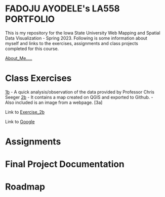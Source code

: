 # FADOJU AYODELE's LA558 PORTFOLIO

This is my repository for the Iowa State University Web Mapping and Spatial Data Visualization - Spring 2023. 
Following is some information about myself and links to the exercises, assignments and class projects completed for this course.

[About_Me.....](About_me/Aboutme.md)

# Class Exercises
[1b]() - A quick analysis/observation of the data provided by Professor Chris Seeger
[2b]() - It contains a map created on QGIS and exported to Github.
       -Also included is an image from a webpage.
[3a] 

Link to [Exercise_2b](Class_Exercises/Exercise_2/Ex2b_Map.png)

Link to [Google](https://www.google.com)

# Assignments

# Final Project Documentation

# Roadmap
